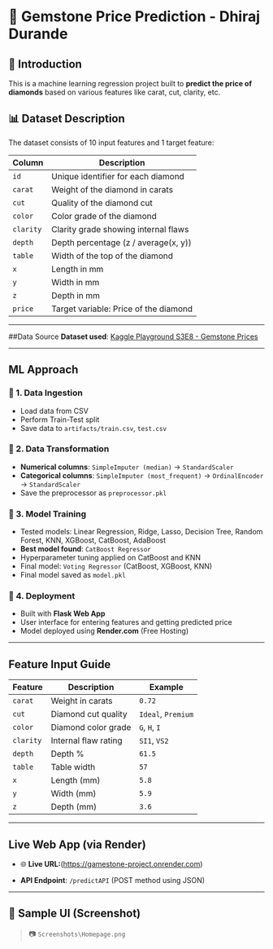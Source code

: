 # 💎 Gemstone Price Prediction - Dhiraj Durande

## 📌 Introduction
This is a machine learning regression project built to **predict the price of diamonds** based on various features like carat, cut, clarity, etc.



## 📊 Dataset Description

The dataset consists of 10 input features and 1 target feature:

| Column   | Description |
|----------|-------------|
| `id`     | Unique identifier for each diamond |
| `carat`  | Weight of the diamond in carats |
| `cut`    | Quality of the diamond cut |
| `color`  | Color grade of the diamond |
| `clarity`| Clarity grade showing internal flaws |
| `depth`  | Depth percentage (z / average(x, y)) |
| `table`  | Width of the top of the diamond |
| `x`      | Length in mm |
| `y`      | Width in mm |
| `z`      | Depth in mm |
| `price`  |  Target variable: Price of the diamond |

---

##Data Source
**Dataset used**: [Kaggle Playground S3E8 - Gemstone Prices](https://www.kaggle.com/competitions/playground-series-s3e8/data)

---

## ML Approach

### 🔹 1. Data Ingestion
- Load data from CSV
- Perform Train-Test split
- Save data to `artifacts/train.csv`, `test.csv`

### 🔹 2. Data Transformation
- **Numerical columns**: `SimpleImputer (median)` → `StandardScaler`
- **Categorical columns**: `SimpleImputer (most_frequent)` → `OrdinalEncoder` → `StandardScaler`
- Save the preprocessor as `preprocessor.pkl`

### 🔹 3. Model Training
- Tested models: Linear Regression, Ridge, Lasso, Decision Tree, Random Forest, KNN, XGBoost, CatBoost, AdaBoost
- **Best model found**: `CatBoost Regressor`
- Hyperparameter tuning applied on CatBoost and KNN
- Final model: `Voting Regressor` (CatBoost, XGBoost, KNN)
- Final model saved as `model.pkl`

### 🔹 4. Deployment
- Built with **Flask Web App**
- User interface for entering features and getting predicted price
- Model deployed using **Render.com** (Free Hosting)

---

## Feature Input Guide

| Feature | Description | Example |
|---------|-------------|---------|
| `carat` | Weight in carats | `0.72` |
| `cut`   | Diamond cut quality | `Ideal`, `Premium` |
| `color` | Diamond color grade | `G`, `H`, `I` |
| `clarity` | Internal flaw rating | `SI1`, `VS2` |
| `depth` | Depth % | `61.5` |
| `table` | Table width | `57` |
| `x`     | Length (mm) | `5.8` |
| `y`     | Width (mm) | `5.9` |
| `z`     | Depth (mm) | `3.6` |

---

## Live Web App (via Render)

- 🌐 **Live URL:**(https://gamestone-project.onrender.com)

- **API Endpoint**: `/predictAPI` (POST method using JSON)

---

## 📸 Sample UI (Screenshot)

> 📷  `Screenshots\Homepage.png`


